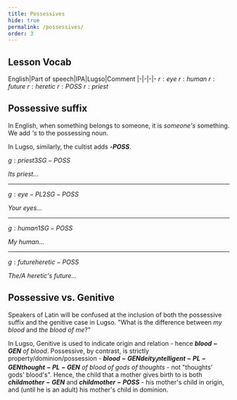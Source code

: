 ```yaml
---
title: Possessives
hide: true
permalink: /possessives/
order: 3
---
```


## Lesson Vocab

English|Part of speech|IPA|Lugso|Comment
|-|-|-|-
${r: eye}$
${r: human}$
${r: future}$
${r: heretic}$
${r: POSS}$
${r: priest}$

## Possessive suffix

In English, when something belongs to someone, it is _someone's_ something. We add _'s_ to the possessing noun.

In Lugso, similarly, the cultist adds **-${POSS}$**.

${g: priest 3SG-POSS}$

_Its priest..._

---

${g: eye-PL 2SG-POSS}$

_Your eyes..._

---

${g: human 1SG-POSS}$

_My human..._

---

${g: future heretic-POSS}$

_The/A heretic's future..._

## Possessive vs. Genitive

Speakers of Latin will be confused at the inclusion of both the possessive suffix and the genitive case in Lugso. "What is the difference between _my blood_ and _the blood of me_?"

In Lugso, Genitive is used to indicate origin and relation - hence **${blood-GEN}$** _of blood_. Possessive, by contrast, is strictly property/dominion/possession - **${blood-GEN deity_intelligent-PL-GEN thought-PL-GEN}$** _of blood of gods of thoughts_ - not "thoughts' gods' blood's". Hence, the child that a mother gives birth to is both **${child mother-GEN}$** and **${child mother-POSS}$** - his mother's child in origin, and (until he is an adult) his mother's child in dominion. 